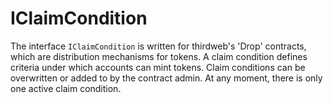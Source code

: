 # IClaimCondition





The interface `IClaimCondition` is written for thirdweb&#39;s &#39;Drop&#39; contracts, which are distribution mechanisms for tokens.  A claim condition defines criteria under which accounts can mint tokens. Claim conditions can be overwritten  or added to by the contract admin. At any moment, there is only one active claim condition.





